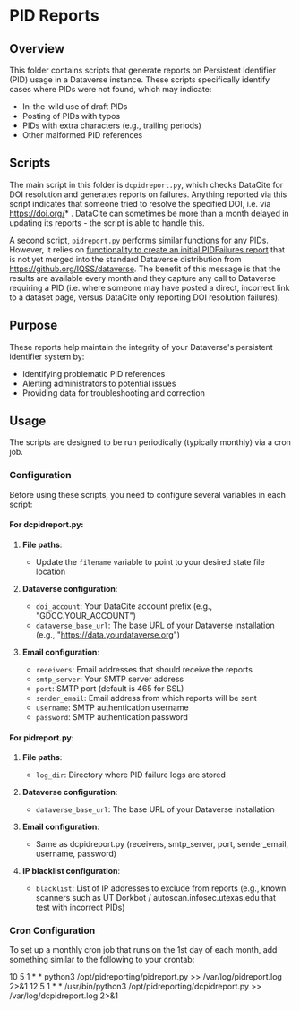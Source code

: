 # PID Reports

## Overview

This folder contains scripts that generate reports on Persistent Identifier (PID) usage in a Dataverse instance. These scripts specifically identify cases where PIDs were not found, which may indicate:

- In-the-wild use of draft PIDs
- Posting of PIDs with typos
- PIDs with extra characters (e.g., trailing periods)
- Other malformed PID references

## Scripts

The main script in this folder is `dcpidreport.py`, which checks DataCite for DOI resolution and generates reports on failures. Anything reported via this script indicates that someone tried to resolve the specified DOI, i.e. via https://doi.org/* . DataCite can sometimes be more than a month delayed in updating its reports - the script is able to handle this.

A second script, `pidreport.py` performs similar functions for any PIDs. However, it relies on [functionality to create an initial PIDFailures report](https://github.com/IQSS/dataverse/pull/11601) that is not yet merged into the standard Dataverse distribution from https://github.org/IQSS/dataverse.
The benefit of this message is that the results are available every month and they capture any call to Dataverse requiring a PID (i.e. where someone may have posted a direct, incorrect link to a dataset page, versus DataCite only reporting DOI resolution failures).

## Purpose

These reports help maintain the integrity of your Dataverse's persistent identifier system by:
- Identifying problematic PID references
- Alerting administrators to potential issues
- Providing data for troubleshooting and correction

## Usage

The scripts are designed to be run periodically (typically monthly) via a cron job.

### Configuration

Before using these scripts, you need to configure several variables in each script:

#### For dcpidreport.py:

1. **File paths**:
   - Update the `filename` variable to point to your desired state file location

2. **Dataverse configuration**:
   - `doi_account`: Your DataCite account prefix (e.g., "GDCC.YOUR_ACCOUNT")
   - `dataverse_base_url`: The base URL of your Dataverse installation (e.g., "https://data.yourdataverse.org")

3. **Email configuration**:
   - `receivers`: Email addresses that should receive the reports
   - `smtp_server`: Your SMTP server address
   - `port`: SMTP port (default is 465 for SSL)
   - `sender_email`: Email address from which reports will be sent
   - `username`: SMTP authentication username
   - `password`: SMTP authentication password

#### For pidreport.py:

1. **File paths**:
   - `log_dir`: Directory where PID failure logs are stored

2. **Dataverse configuration**:
   - `dataverse_base_url`: The base URL of your Dataverse installation

3. **Email configuration**:
   - Same as dcpidreport.py (receivers, smtp_server, port, sender_email, username, password)

4. **IP blacklist configuration**:
   - `blacklist`: List of IP addresses to exclude from reports (e.g., known scanners such as UT Dorkbot / autoscan.infosec.utexas.edu that test with incorrect PIDs)

### Cron Configuration

To set up a monthly cron job that runs on the 1st day of each month, add something similar to the following to your crontab:

10 5 1 * * python3 /opt/pidreporting/pidreport.py >> /var/log/pidreport.log 2>&1
12 5 1 * * /usr/bin/python3 /opt/pidreporting/dcpidreport.py >> /var/log/dcpidreport.log 2>&1

